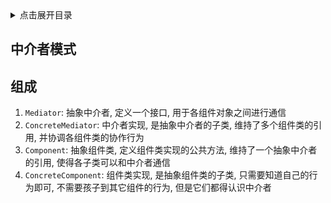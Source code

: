 <details>
<summary>点击展开目录</summary>
<!-- TOC -->

- [中介者模式](#中介者模式)
- [组成](#组成)

<!-- /TOC -->
</details>


## 中介者模式


## 组成

1. `Mediator`: 抽象中介者, 定义一个接口, 用于各组件对象之间进行通信
2. `ConcreteMediator`: 中介者实现, 是抽象中介者的子类, 维持了多个组件类的引用, 并协调各组件类的协作行为
3. `Component`: 抽象组件类, 定义组件类实现的公共方法, 维持了一个抽象中介者的引用, 使得各子类可以和中介者通信
4. `ConcreteComponent`: 组件类实现, 是抽象组件类的子类, 只需要知道自己的行为即可, 不需要孩子到其它组件的行为, 但是它们都得认识中介者


